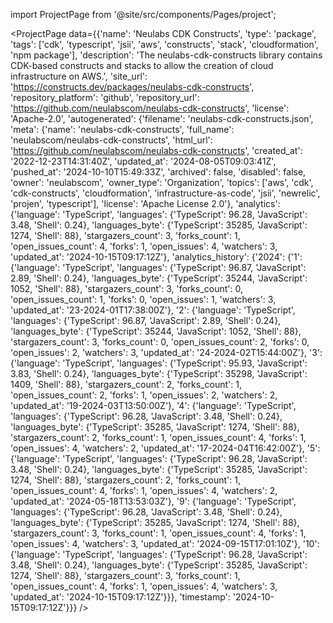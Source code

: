 
import ProjectPage from '@site/src/components/Pages/project';

<ProjectPage
    data={{'name': 'Neulabs CDK Constructs', 'type': 'package', 'tags': ['cdk', 'typescript', 'jsii', 'aws', 'constructs', 'stack', 'cloudformation', 'npm package'], 'description': 'The neulabs-cdk-constructs library contains CDK-based constructs and stacks to allow the creation of cloud infrastructure on AWS.', 'site_url': 'https://constructs.dev/packages/neulabs-cdk-constructs', 'repository_platform': 'github', 'repository_url': 'https://github.com/neulabscom/neulabs-cdk-constructs', 'license': 'Apache-2.0', 'autogenerated': {'filename': 'neulabs-cdk-constructs.json', 'meta': {'name': 'neulabs-cdk-constructs', 'full_name': 'neulabscom/neulabs-cdk-constructs', 'html_url': 'https://github.com/neulabscom/neulabs-cdk-constructs', 'created_at': '2022-12-23T14:31:40Z', 'updated_at': '2024-08-05T09:03:41Z', 'pushed_at': '2024-10-10T15:49:33Z', 'archived': false, 'disabled': false, 'owner': 'neulabscom', 'owner_type': 'Organization', 'topics': ['aws', 'cdk', 'cdk-constructs', 'cloudformation', 'infrastructure-as-code', 'jsii', 'newrelic', 'projen', 'typescript'], 'license': 'Apache License 2.0'}, 'analytics': {'language': 'TypeScript', 'languages': {'TypeScript': 96.28, 'JavaScript': 3.48, 'Shell': 0.24}, 'languages_byte': {'TypeScript': 35285, 'JavaScript': 1274, 'Shell': 88}, 'stargazers_count': 3, 'forks_count': 1, 'open_issues_count': 4, 'forks': 1, 'open_issues': 4, 'watchers': 3, 'updated_at': '2024-10-15T09:17:12Z'}, 'analytics_history': {'2024': {'1': {'language': 'TypeScript', 'languages': {'TypeScript': 96.87, 'JavaScript': 2.89, 'Shell': 0.24}, 'languages_byte': {'TypeScript': 35244, 'JavaScript': 1052, 'Shell': 88}, 'stargazers_count': 3, 'forks_count': 0, 'open_issues_count': 1, 'forks': 0, 'open_issues': 1, 'watchers': 3, 'updated_at': '23-2024-01T17:38:00Z'}, '2': {'language': 'TypeScript', 'languages': {'TypeScript': 96.87, 'JavaScript': 2.89, 'Shell': 0.24}, 'languages_byte': {'TypeScript': 35244, 'JavaScript': 1052, 'Shell': 88}, 'stargazers_count': 3, 'forks_count': 0, 'open_issues_count': 2, 'forks': 0, 'open_issues': 2, 'watchers': 3, 'updated_at': '24-2024-02T15:44:00Z'}, '3': {'language': 'TypeScript', 'languages': {'TypeScript': 95.93, 'JavaScript': 3.83, 'Shell': 0.24}, 'languages_byte': {'TypeScript': 35298, 'JavaScript': 1409, 'Shell': 88}, 'stargazers_count': 2, 'forks_count': 1, 'open_issues_count': 2, 'forks': 1, 'open_issues': 2, 'watchers': 2, 'updated_at': '19-2024-03T13:50:00Z'}, '4': {'language': 'TypeScript', 'languages': {'TypeScript': 96.28, 'JavaScript': 3.48, 'Shell': 0.24}, 'languages_byte': {'TypeScript': 35285, 'JavaScript': 1274, 'Shell': 88}, 'stargazers_count': 2, 'forks_count': 1, 'open_issues_count': 4, 'forks': 1, 'open_issues': 4, 'watchers': 2, 'updated_at': '17-2024-04T16:42:00Z'}, '5': {'language': 'TypeScript', 'languages': {'TypeScript': 96.28, 'JavaScript': 3.48, 'Shell': 0.24}, 'languages_byte': {'TypeScript': 35285, 'JavaScript': 1274, 'Shell': 88}, 'stargazers_count': 2, 'forks_count': 1, 'open_issues_count': 4, 'forks': 1, 'open_issues': 4, 'watchers': 2, 'updated_at': '2024-05-18T13:53:03Z'}, '9': {'language': 'TypeScript', 'languages': {'TypeScript': 96.28, 'JavaScript': 3.48, 'Shell': 0.24}, 'languages_byte': {'TypeScript': 35285, 'JavaScript': 1274, 'Shell': 88}, 'stargazers_count': 3, 'forks_count': 1, 'open_issues_count': 4, 'forks': 1, 'open_issues': 4, 'watchers': 3, 'updated_at': '2024-09-15T17:01:10Z'}, '10': {'language': 'TypeScript', 'languages': {'TypeScript': 96.28, 'JavaScript': 3.48, 'Shell': 0.24}, 'languages_byte': {'TypeScript': 35285, 'JavaScript': 1274, 'Shell': 88}, 'stargazers_count': 3, 'forks_count': 1, 'open_issues_count': 4, 'forks': 1, 'open_issues': 4, 'watchers': 3, 'updated_at': '2024-10-15T09:17:12Z'}}}, 'timestamp': '2024-10-15T09:17:12Z'}}}
/>
